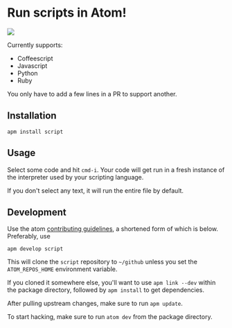 # Run scripts in Atom!

![](https://f.cloud.github.com/assets/836375/2302319/b9ab8dec-a176-11e3-9073-a7d42c4fdf16.gif)

Currently supports:

  * Coffeescript
  * Javascript
  * Python
  * Ruby

You only have to add a few lines in a PR to support another.

## Installation

`apm install script`

## Usage

Select some code and hit `cmd-i`. Your code will get run in
a fresh instance of the interpreter used by your scripting language.

If you don't select any text, it will run the entire file by default.

## Development

Use the atom [contributing guidelines](https://atom.io/docs/v0.64.0/contributing),
a shortened form of which is below. Preferably, use

`apm develop script`

This will clone the `script` repository to `~/github` unless you set the
`ATOM_REPOS_HOME` environment variable.

If you cloned it somewhere else, you'll want to use `apm link --dev` within the
package directory, followed by `apm install` to get dependencies.

After pulling upstream changes, make sure to run `apm update`.

To start hacking, make sure to run `atom dev` from the package directory.
